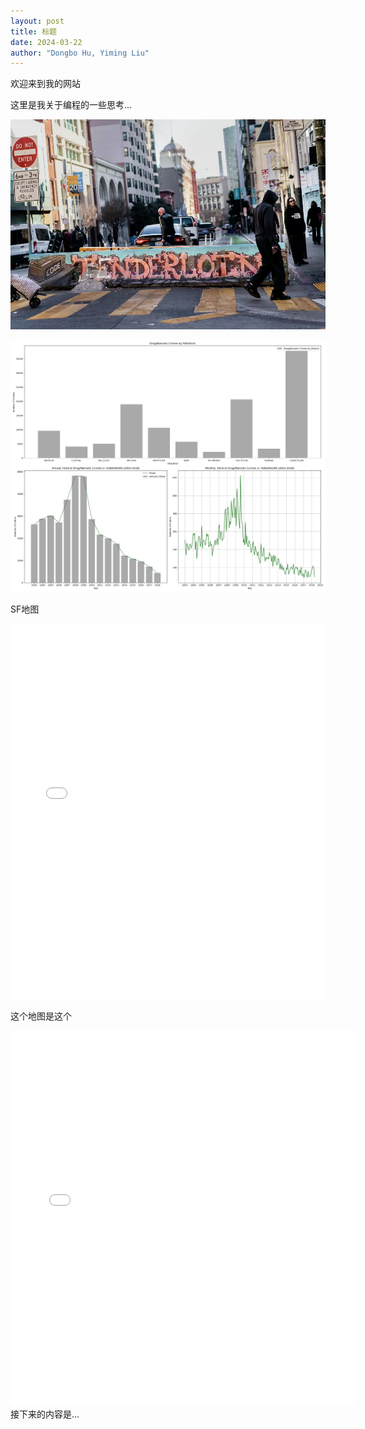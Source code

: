 ```yaml
---
layout: post
title: 标题
date: 2024-03-22
author: "Dongbo Hu, Yiming Liu"
---
```


欢迎来到我的网站

这里是我关于编程的一些思考...

![替代文本](/assets/image/P1.webp)

![替代文本](/assets/image/Plot1.png)

SF地图
<iframe src="assets/image/SF_Drug_Arrests_HeatMap.html" height="600px" width="100%" style="border:none;" allowfullscreen="allowfullscreen"></iframe>

这个地图是这个
<iframe src="assets/image/interactive_plot.html" height="600px" width="110%" style="border:none;" allowfullscreen="allowfullscreen">
  
</iframe>
接下来的内容是...
